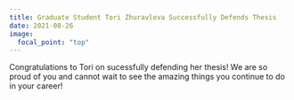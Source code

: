 ```yaml
---
title: Graduate Student Tori Zhuravleva Successfully Defends Thesis
date: 2021-08-26
image:
  focal_point: "top"
---
```


Congratulations to Tori on sucessfully defending her thesis! We are so proud of you and cannot wait to see the amazing things you continue to do in your career!

<!--more-->

